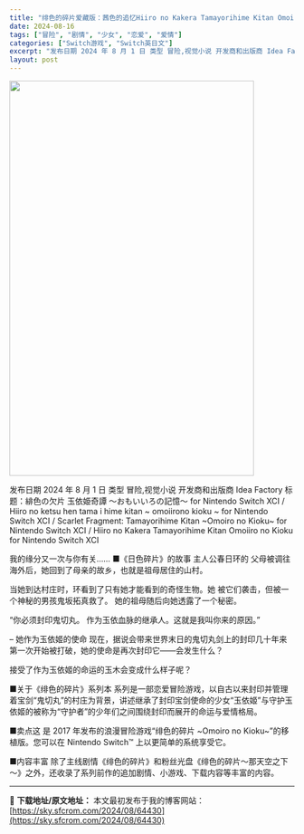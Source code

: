 ```yaml
---
title: "绯色的碎片爱藏版：茜色的追忆Hiiro no Kakera Tamayorihime Kitan Omoiiro no Kioku for Nintendo Switch XCI日文"
date: 2024-08-16
tags: ["冒险", "剧情", "少女", "恋爱", "爱情"]
categories: ["Switch游戏", "Switch英日文"]
excerpt: "发布日期 2024 年 8 月 1 日 类型 冒险,视觉小说 开发商和出版商 Idea Factory 标题：緋色の欠片 玉依姫奇譚 ～おもいいろの記憶～ for Nintendo Switch XCI / Hiiro no ketsu hen tama i hime kitan ~ omoiiro&hellip;"
layout: post
---
```


<img class="aligncenter size-full wp-image-64431" src="https://sky.sfcrom.com/wp-content/uploads/2024/08/202408160621074.webp" alt="" width="432" height="698" />

发布日期 2024 年 8 月 1 日
类型 冒险,视觉小说
开发商和出版商 Idea Factory
标题：緋色の欠片 玉依姫奇譚 ～おもいいろの記憶～ for Nintendo Switch XCI /
Hiiro no ketsu hen tama i hime kitan ~ omoiirono kioku ~ for Nintendo Switch XCI / Scarlet Fragment: Tamayorihime Kitan ~Omoiro no Kioku~ for Nintendo Switch XCI / Hiiro no Kakera Tamayorihime Kitan Omoiiro no Kioku for Nintendo Switch XCI

我的缘分又一次与你有关……
■《日色碎片》的故事
主人公春日环的
父母被调往海外后，她回到了母亲的故乡，也就是祖母居住的山村。

当她到达村庄时，环看到了只有她才能看到的奇怪生物。她
被它们袭击，但被一个神秘的男孩鬼坂拓真救了。
她的祖母随后向她透露了一个秘密。

“你必须封印鬼切丸。
作为玉依血脉的继承人。这就是我叫你来的原因。”

– 她作为玉依姬的使命
现在，据说会带来世界末日的鬼切丸剑上的封印几十年来第一次开始被打破，她的使命是再次封印它——会发生什么？

接受了作为玉依姬的命运的玉木会变成什么样子呢？

■关于《绯色的碎片》系列本
系列是一部恋爱冒险游戏，以自古以来封印并管理着宝剑“鬼切丸”的村庄为背景，讲述继承了封印宝剑使命的少女“玉依姬”与守护玉依姬的被称为“守护者”的少年们之间围绕封印而展开的命运与爱情格局。

■卖点这
是 2017 年发布的浪漫冒险游戏“绯色的碎片 ~Omoiro no Kioku~”的移植版。您可以在 Nintendo Switch™ 上以更简单的系统享受它。

■内容丰富
除了主线剧情《绯色的碎片》和粉丝光盘《绯色的碎片～那天空之下～》之外，还收录了系列前作的追加剧情、小游戏、下载内容等丰富的内容。

---
📖 **下载地址/原文地址：** 本文最初发布于我的博客网站：[https://sky.sfcrom.com/2024/08/64430](https://sky.sfcrom.com/2024/08/64430)
